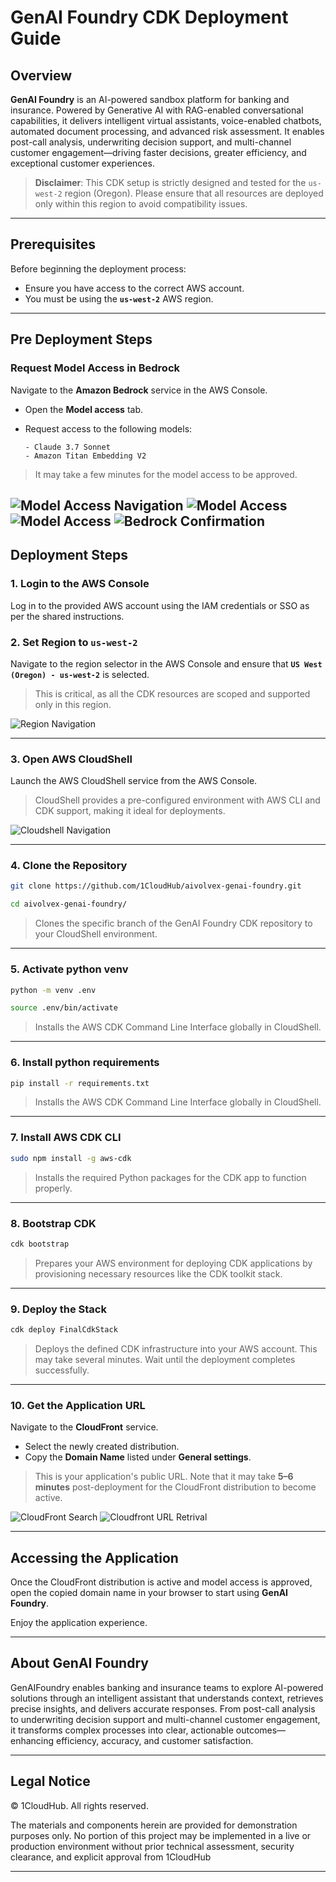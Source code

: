 # GenAI Foundry CDK Deployment Guide
 
## Overview
 
**GenAI Foundry** is an AI-powered sandbox platform for banking and insurance. Powered by Generative AI with RAG-enabled conversational capabilities, it delivers intelligent virtual assistants, voice-enabled chatbots, automated document processing, and advanced risk assessment. It enables post-call analysis, underwriting decision support, and multi-channel customer engagement—driving faster decisions, greater efficiency, and exceptional customer experiences.
 
> **Disclaimer**: This CDK setup is strictly designed and tested for the `us-west-2` region (Oregon). Please ensure that all resources are deployed only within this region to avoid compatibility issues.
 
---
 
## Prerequisites
 
Before beginning the deployment process:
 
* Ensure you have access to the correct AWS account.
* You must be using the **`us-west-2`** AWS region.
 
---
 
## Pre Deployment Steps
 
### Request Model Access in Bedrock
 
Navigate to the **Amazon Bedrock** service in the AWS Console.
 
* Open the **Model access** tab.
* Request access to the following models:
 
  ```
  - Claude 3.7 Sonnet
  - Amazon Titan Embedding V2
  ```
 
> It may take a few minutes for the model access to be approved.
 
![Model Access Navigation](./assets/model_access_1.jpg)
![Model Access](./assets/enable-model.png)
![Model Access](./assets/request-for-access.png)
![Bedrock Confirmation](./assets/bedrock-confirmation-page.png)
---
 
## Deployment Steps
 
### 1. Login to the AWS Console
 
Log in to the provided AWS account using the IAM credentials or SSO as per the shared instructions.
 
### 2. Set Region to `us-west-2`
 
Navigate to the region selector in the AWS Console and ensure that **`US West (Oregon) - us-west-2`** is selected.
 
> This is critical, as all the CDK resources are scoped and supported only in this region.
 
![Region Navigation](./assets/region.jpg)
 
---
 
### 3. Open AWS CloudShell
 
Launch the AWS CloudShell service from the AWS Console.
 
> CloudShell provides a pre-configured environment with AWS CLI and CDK support, making it ideal for deployments.
 
![Cloudshell Navigation](./assets/cloudshell.jpg)
 
---
 
### 4. Clone the Repository
 
```bash
git clone https://github.com/1CloudHub/aivolvex-genai-foundry.git
```

```bash
cd aivolvex-genai-foundry/
```
 
> Clones the specific branch of the GenAI Foundry CDK repository to your CloudShell environment.
 
---
 
### 5. Activate python venv
 
```bash
python -m venv .env
```
```bash
source .env/bin/activate
```
 
> Installs the AWS CDK Command Line Interface globally in CloudShell.
 
---
 
### 6. Install python requirements
 
```bash
pip install -r requirements.txt
```
 
> Installs the AWS CDK Command Line Interface globally in CloudShell.
 
---
 
### 7. Install AWS CDK CLI
 
```bash
sudo npm install -g aws-cdk
```
 
> Installs the required Python packages for the CDK app to function properly.
 
---
 
### 8. Bootstrap CDK
 
```bash
cdk bootstrap
```
 
> Prepares your AWS environment for deploying CDK applications by provisioning necessary resources like the CDK toolkit stack.
 
---
 
### 9. Deploy the Stack
 
```bash
cdk deploy FinalCdkStack
```
 
> Deploys the defined CDK infrastructure into your AWS account. This may take several minutes. Wait until the deployment completes successfully.

 
---

 
 
 
### 10. Get the Application URL
 
Navigate to the **CloudFront** service.
 
* Select the newly created distribution.
* Copy the **Domain Name** listed under **General settings**.
 
> This is your application's public URL. Note that it may take **5–6 minutes** post-deployment for the CloudFront distribution to become active.
 
![CloudFront Search](./assets/search_cloudfront.png)
![Cloudfront URL Retrival](./assets/domain_name.png)
 
---
 
## Accessing the Application
 
Once the CloudFront distribution is active and model access is approved, open the copied domain name in your browser to start using **GenAI Foundry**.
 
Enjoy the application experience.
 
---
 
## About GenAI Foundry
 
GenAIFoundry enables banking and insurance teams to explore AI-powered solutions through an intelligent assistant that understands context, retrieves precise insights, and delivers accurate responses. From post-call analysis to underwriting decision support and multi-channel customer engagement, it transforms complex processes into clear, actionable outcomes—enhancing efficiency, accuracy, and customer satisfaction.
 
---
 
## Legal Notice
 
© 1CloudHub. All rights reserved.
 
The materials and components herein are provided for demonstration purposes only. No portion of this project may be implemented in a live or production environment without prior technical assessment, security clearance, and explicit approval from 1CloudHub
 
---
 

